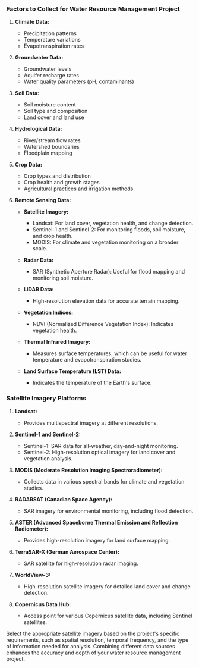 ### Factors to Collect for Water Resource Management Project

1. **Climate Data:**
   - Precipitation patterns
   - Temperature variations
   - Evapotranspiration rates

2. **Groundwater Data:**
   - Groundwater levels
   - Aquifer recharge rates
   - Water quality parameters (pH, contaminants)

3. **Soil Data:**
   - Soil moisture content
   - Soil type and composition
   - Land cover and land use

4. **Hydrological Data:**
   - River/stream flow rates
   - Watershed boundaries
   - Floodplain mapping

5. **Crop Data:**
   - Crop types and distribution
   - Crop health and growth stages
   - Agricultural practices and irrigation methods

6. **Remote Sensing Data:**
   - **Satellite Imagery:**
      - Landsat: For land cover, vegetation health, and change detection.
      - Sentinel-1 and Sentinel-2: For monitoring floods, soil moisture, and crop health.
      - MODIS: For climate and vegetation monitoring on a broader scale.

   - **Radar Data:**
      - SAR (Synthetic Aperture Radar): Useful for flood mapping and monitoring soil moisture.

   - **LiDAR Data:**
      - High-resolution elevation data for accurate terrain mapping.

   - **Vegetation Indices:**
      - NDVI (Normalized Difference Vegetation Index): Indicates vegetation health.

   - **Thermal Infrared Imagery:**
      - Measures surface temperatures, which can be useful for water temperature and evapotranspiration studies.

   - **Land Surface Temperature (LST) Data:**
      - Indicates the temperature of the Earth's surface.

### Satellite Imagery Platforms

1. **Landsat:**
   - Provides multispectral imagery at different resolutions.

2. **Sentinel-1 and Sentinel-2:**
   - Sentinel-1: SAR data for all-weather, day-and-night monitoring.
   - Sentinel-2: High-resolution optical imagery for land cover and vegetation analysis.

3. **MODIS (Moderate Resolution Imaging Spectroradiometer):**
   - Collects data in various spectral bands for climate and vegetation studies.

4. **RADARSAT (Canadian Space Agency):**
   - SAR imagery for environmental monitoring, including flood detection.

5. **ASTER (Advanced Spaceborne Thermal Emission and Reflection Radiometer):**
   - Provides high-resolution imagery for land surface mapping.

6. **TerraSAR-X (German Aerospace Center):**
   - SAR satellite for high-resolution radar imaging.

7. **WorldView-3:**
   - High-resolution satellite imagery for detailed land cover and change detection.

8. **Copernicus Data Hub:**
   - Access point for various Copernicus satellite data, including Sentinel satellites.

Select the appropriate satellite imagery based on the project's specific requirements, such as spatial resolution, temporal frequency, and the type of information needed for analysis. Combining different data sources enhances the accuracy and depth of your water resource management project.
